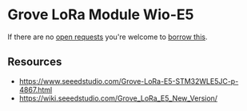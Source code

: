 # Grove LoRa Module Wio-E5
If there are no [open requests](../../../../issues?q=is%3Aissue+is%3Aopen+%22Grove+LoRa+Module+Wio-E5%22+in%3Atitle) you're welcome to [borrow this](../../../../issues/new?title=Borrow+request+for+Grove+LoRa+Module+Wio-E5&body=1+piece+of+%5Bthis%5D%28..%2Fblob%2Fmain%2F.%2FHardware%2FModules%2FGrove_LoRa_Module_Wio-E5.md%29+for+~2+weeks.).

## Resources
- https://www.seeedstudio.com/Grove-LoRa-E5-STM32WLE5JC-p-4867.html
- https://wiki.seeedstudio.com/Grove_LoRa_E5_New_Version/
